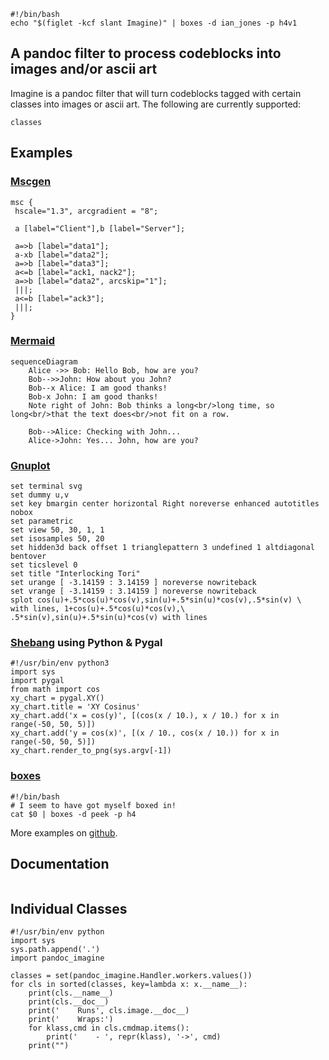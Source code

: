 
```{.shebang im_out="stdout"}
#!/bin/bash
echo "$(figlet -kcf slant Imagine)" | boxes -d ian_jones -p h4v1
```


## A pandoc filter to process codeblocks into images and/or ascii art

Imagine is a pandoc filter that will turn codeblocks tagged with certain
classes into images or ascii art. The following are currently supported:

```imagine
classes
```


## Examples

### [Mscgen](http://www.mcternan.me.uk/mscgen/)

```{.mscgen im_out="img,fcb" im_fmt="svg"}
msc {
 hscale="1.3", arcgradient = "8";

 a [label="Client"],b [label="Server"];

 a=>b [label="data1"];
 a-xb [label="data2"];
 a=>b [label="data3"];
 a<=b [label="ack1, nack2"];
 a=>b [label="data2", arcskip="1"];
 |||;
 a<=b [label="ack3"];
 |||;
}
```

### [Mermaid](https://github.com/mermaidjs/mermaid.cli)

```{.mermaid im_opt="-H 300" im_fmt="svg" im_out="img,fcb"}
sequenceDiagram
    Alice ->> Bob: Hello Bob, how are you?
    Bob-->>John: How about you John?
    Bob--x Alice: I am good thanks!
    Bob-x John: I am good thanks!
    Note right of John: Bob thinks a long<br/>long time, so long<br/>that the text does<br/>not fit on a row.

    Bob-->Alice: Checking with John...
    Alice->John: Yes... John, how are you?
```

### [Gnuplot](http://www.gnuplot.info)

```{.gnuplot im_fmt="svg" im_out="img,fcb"}
set terminal svg
set dummy u,v
set key bmargin center horizontal Right noreverse enhanced autotitles nobox
set parametric
set view 50, 30, 1, 1
set isosamples 50, 20
set hidden3d back offset 1 trianglepattern 3 undefined 1 altdiagonal bentover
set ticslevel 0
set title "Interlocking Tori"
set urange [ -3.14159 : 3.14159 ] noreverse nowriteback
set vrange [ -3.14159 : 3.14159 ] noreverse nowriteback
splot cos(u)+.5*cos(u)*cos(v),sin(u)+.5*sin(u)*cos(v),.5*sin(v) \
with lines, 1+cos(u)+.5*cos(u)*cos(v),\
.5*sin(v),sin(u)+.5*sin(u)*cos(v) with lines
```


### [Shebang](http://www.google.com/search?q=linux+shebang) using Python & Pygal

```{.shebang im_out="img,fcb" im_fmt="png"}
#!/usr/bin/env python3
import sys
import pygal
from math import cos
xy_chart = pygal.XY()
xy_chart.title = 'XY Cosinus'
xy_chart.add('x = cos(y)', [(cos(x / 10.), x / 10.) for x in range(-50, 50, 5)])
xy_chart.add('y = cos(x)', [(x / 10., cos(x / 10.)) for x in range(-50, 50, 5)])
xy_chart.render_to_png(sys.argv[-1])
```


### [boxes](http://boxes.thomasjensen.com)

```{.shebang im_out="stdout,fcb"}
#!/bin/bash
# I seem to have got myself boxed in!
cat $0 | boxes -d peek -p h4
```

More examples on [github](https://github.com/hertogp/imagine/examples).


## Documentation

```imagine
```

## Individual Classes

```{.shebang im_out="stdout"}
#!/usr/bin/env python
import sys
sys.path.append('.')
import pandoc_imagine

classes = set(pandoc_imagine.Handler.workers.values())
for cls in sorted(classes, key=lambda x: x.__name__):
    print(cls.__name__)
    print(cls.__doc__)
    print('    Runs', cls.image.__doc__)
    print('    Wraps:')
    for klass,cmd in cls.cmdmap.items():
        print('    - ', repr(klass), '->', cmd)
    print("")
```
